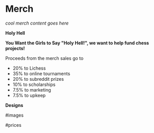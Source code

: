 # Merch

*cool merch content goes here*

**Holy Hell**


**You Want the Girls to Say "Holy Hell!", we want to help fund chess projects!**

Proceeds from the merch sales go to
- 20% to Lichess
- 35% to online tournaments
- 20% to subreddit prizes
- 10% to scholarships
- 7.5% to marketing
- 7.5% to upkeep

**Designs**

#images

#prices

  
